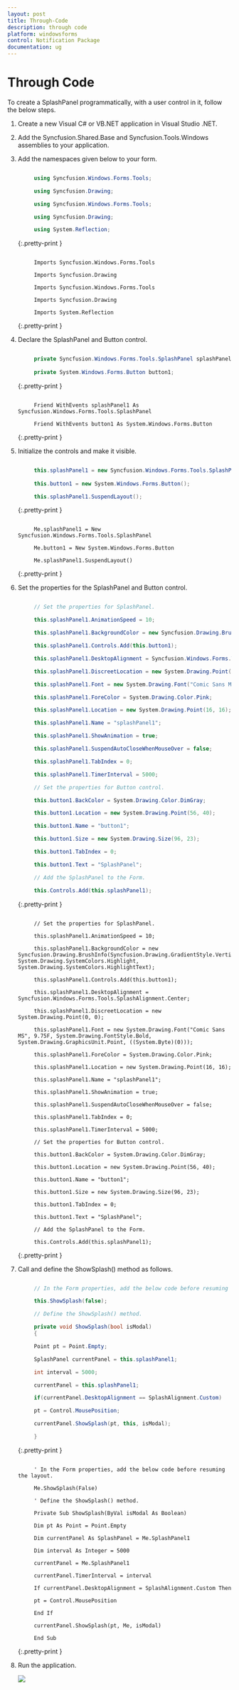 ```yaml
---
layout: post
title: Through-Code
description: through code
platform: windowsforms
control: Notification Package 
documentation: ug
---
```


# Through Code

To create a SplashPanel programmatically, with a user control in it, follow the below steps.

1. Create a new Visual C# or VB.NET application in Visual Studio .NET.
2. Add the Syncfusion.Shared.Base and Syncfusion.Tools.Windows assemblies to your application.
3. Add the namespaces given below to your form.

   ~~~ c#

        using Syncfusion.Windows.Forms.Tools;

		using Syncfusion.Drawing;

		using Syncfusion.Windows.Forms.Tools;

		using Syncfusion.Drawing;

		using System.Reflection;

   ~~~
   {:.pretty-print }

   ~~~ vbnet

        Imports Syncfusion.Windows.Forms.Tools

		Imports Syncfusion.Drawing

		Imports Syncfusion.Windows.Forms.Tools

		Imports Syncfusion.Drawing

		Imports System.Reflection

   ~~~
   {:.pretty-print }

4. Declare the SplashPanel and Button control.

   ~~~ c#

        private Syncfusion.Windows.Forms.Tools.SplashPanel splashPanel1;
		
		private System.Windows.Forms.Button button1;

   ~~~
   {:.pretty-print }

   ~~~ vbnet

        Friend WithEvents splashPanel1 As Syncfusion.Windows.Forms.Tools.SplashPanel

		Friend WithEvents button1 As System.Windows.Forms.Button

   ~~~
   {:.pretty-print }

5. Initialize the controls and make it visible.

   ~~~ c#

        this.splashPanel1 = new Syncfusion.Windows.Forms.Tools.SplashPanel();
		
		this.button1 = new System.Windows.Forms.Button();

		this.splashPanel1.SuspendLayout();

   ~~~
   {:.pretty-print }

   ~~~ vbnet

        Me.splashPanel1 = New Syncfusion.Windows.Forms.Tools.SplashPanel

		Me.button1 = New System.Windows.Forms.Button

		Me.splashPanel1.SuspendLayout()

   ~~~
   {:.pretty-print }

6. Set the properties for the SplashPanel and Button control.

   ~~~ c#

        // Set the properties for SplashPanel.

		this.splashPanel1.AnimationSpeed = 10;

		this.splashPanel1.BackgroundColor = new Syncfusion.Drawing.BrushInfo(Syncfusion.Drawing.GradientStyle.Vertical, System.Drawing.SystemColors.Highlight, System.Drawing.SystemColors.HighlightText);

		this.splashPanel1.Controls.Add(this.button1);

		this.splashPanel1.DesktopAlignment = Syncfusion.Windows.Forms.Tools.SplashAlignment.Center;

		this.splashPanel1.DiscreetLocation = new System.Drawing.Point(0, 0);

		this.splashPanel1.Font = new System.Drawing.Font("Comic Sans MS", 9.75F, System.Drawing.FontStyle.Bold, System.Drawing.GraphicsUnit.Point, ((System.Byte)(0)));

		this.splashPanel1.ForeColor = System.Drawing.Color.Pink;

		this.splashPanel1.Location = new System.Drawing.Point(16, 16);

		this.splashPanel1.Name = "splashPanel1";

		this.splashPanel1.ShowAnimation = true;

		this.splashPanel1.SuspendAutoCloseWhenMouseOver = false;

		this.splashPanel1.TabIndex = 0;

		this.splashPanel1.TimerInterval = 5000;

		// Set the properties for Button control.

		this.button1.BackColor = System.Drawing.Color.DimGray;

		this.button1.Location = new System.Drawing.Point(56, 40);

		this.button1.Name = "button1";

		this.button1.Size = new System.Drawing.Size(96, 23);

		this.button1.TabIndex = 0;

		this.button1.Text = "SplashPanel";

		// Add the SplashPanel to the Form.

		this.Controls.Add(this.splashPanel1);

   ~~~
   {:.pretty-print }

   ~~~ vbnet

        // Set the properties for SplashPanel.

		this.splashPanel1.AnimationSpeed = 10;

		this.splashPanel1.BackgroundColor = new Syncfusion.Drawing.BrushInfo(Syncfusion.Drawing.GradientStyle.Vertical, System.Drawing.SystemColors.Highlight, System.Drawing.SystemColors.HighlightText);

		this.splashPanel1.Controls.Add(this.button1);

		this.splashPanel1.DesktopAlignment = Syncfusion.Windows.Forms.Tools.SplashAlignment.Center;

		this.splashPanel1.DiscreetLocation = new System.Drawing.Point(0, 0);

		this.splashPanel1.Font = new System.Drawing.Font("Comic Sans MS", 9.75F, System.Drawing.FontStyle.Bold, System.Drawing.GraphicsUnit.Point, ((System.Byte)(0)));

		this.splashPanel1.ForeColor = System.Drawing.Color.Pink;

		this.splashPanel1.Location = new System.Drawing.Point(16, 16);

		this.splashPanel1.Name = "splashPanel1";

		this.splashPanel1.ShowAnimation = true;

		this.splashPanel1.SuspendAutoCloseWhenMouseOver = false;

		this.splashPanel1.TabIndex = 0;

		this.splashPanel1.TimerInterval = 5000;

		// Set the properties for Button control.

		this.button1.BackColor = System.Drawing.Color.DimGray;

		this.button1.Location = new System.Drawing.Point(56, 40);

		this.button1.Name = "button1";

		this.button1.Size = new System.Drawing.Size(96, 23);

		this.button1.TabIndex = 0;

		this.button1.Text = "SplashPanel";

		// Add the SplashPanel to the Form.

		this.Controls.Add(this.splashPanel1);

   ~~~
   {:.pretty-print }

7. Call and define the ShowSplash() method as follows.

   ~~~ c#

        // In the Form properties, add the below code before resuming the layout.

		this.ShowSplash(false);

		// Define the ShowSplash() method.

		private void ShowSplash(bool isModal)
		{

		Point pt = Point.Empty;

		SplashPanel currentPanel = this.splashPanel1;

		int interval = 5000;

		currentPanel = this.splashPanel1;

		if(currentPanel.DesktopAlignment == SplashAlignment.Custom)

		pt = Control.MousePosition;

		currentPanel.ShowSplash(pt, this, isModal);

		}

   ~~~
   {:.pretty-print }

   ~~~ vbnet

        ' In the Form properties, add the below code before resuming the layout.

		Me.ShowSplash(False)

		' Define the ShowSplash() method.

		Private Sub ShowSplash(ByVal isModal As Boolean)

		Dim pt As Point = Point.Empty

		Dim currentPanel As SplashPanel = Me.SplashPanel1

		Dim interval As Integer = 5000

		currentPanel = Me.SplashPanel1

		currentPanel.TimerInterval = interval

		If currentPanel.DesktopAlignment = SplashAlignment.Custom Then

		pt = Control.MousePosition

		End If

		currentPanel.ShowSplash(pt, Me, isModal)

		End Sub

   ~~~
   {:.pretty-print }

8. Run the application.

   ![](Overview_images/Overview_img48.jpeg) 



